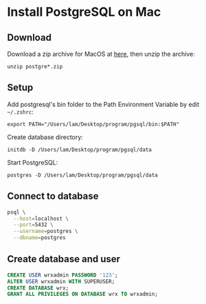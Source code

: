 # Install PostgreSQL on Mac

## Download

Download a zip archive for MacOS at [here](https://www.enterprisedb.com/download-postgresql-binaries), then unzip the archive:

```shell
unzip postgre*.zip
```

## Setup

Add postgresql's bin folder to the Path Environment Variable by edit `~/.zshrc`:

```shell
export PATH="/Users/lam/Desktop/program/pgsql/bin:$PATH"
```

Create database directory:

```shell
initdb -D /Users/lam/Desktop/program/pgsql/data
```

Start PostgreSQL:

```shell
postgres -D /Users/lam/Desktop/program/pgsql/data
```


## Connect to database

```sh
psql \
  --host=localhost \
  --port=5432 \
  --username=postgres \
  --dbname=postgres
```


## Create database and user

```sql
CREATE USER wrxadmin PASSWORD '123';
ALTER USER wrxadmin WITH SUPERUSER;
CREATE DATABASE wrx;
GRANT ALL PRIVILEGES ON DATABASE wrx TO wrxadmin;
```
